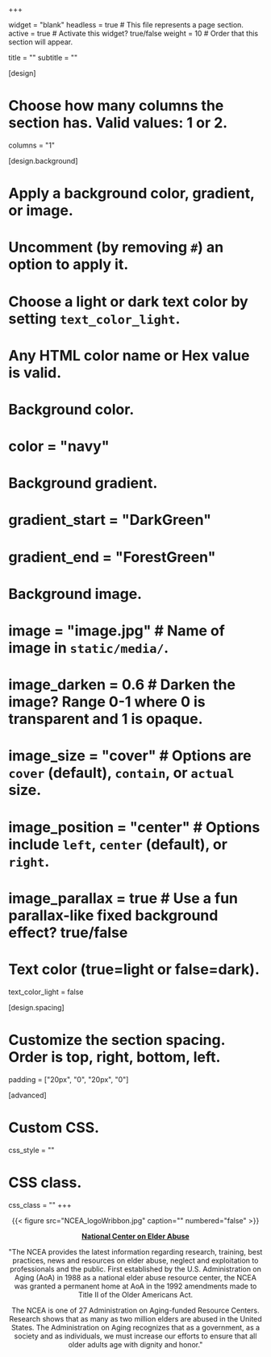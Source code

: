 +++

widget = "blank" 
headless = true  # This file represents a page section.
active = true  # Activate this widget? true/false
weight = 10  # Order that this section will appear.

title = ""
subtitle = ""

[design]
  # Choose how many columns the section has. Valid values: 1 or 2.
  columns = "1"

[design.background]
  # Apply a background color, gradient, or image.
  #   Uncomment (by removing `#`) an option to apply it.
  #   Choose a light or dark text color by setting `text_color_light`.
  #   Any HTML color name or Hex value is valid.

  # Background color.
  # color = "navy"
  
  # Background gradient.
  # gradient_start = "DarkGreen"
  # gradient_end = "ForestGreen"
  
  # Background image.
  # image = "image.jpg"  # Name of image in `static/media/`.
  # image_darken = 0.6  # Darken the image? Range 0-1 where 0 is transparent and 1 is opaque.
  # image_size = "cover"  #  Options are `cover` (default), `contain`, or `actual` size.
  # image_position = "center"  # Options include `left`, `center` (default), or `right`.
  # image_parallax = true  # Use a fun parallax-like fixed background effect? true/false
  
  # Text color (true=light or false=dark).
  text_color_light = false

[design.spacing]
  # Customize the section spacing. Order is top, right, bottom, left.
  padding = ["20px", "0", "20px", "0"]

[advanced]
 # Custom CSS. 
 css_style = ""
 
 # CSS class.
 css_class = ""
+++

<center>

{{< figure src="NCEA_logoWribbon.jpg" caption="" numbered="false" >}}

[**National Center on Elder Abuse**](https://ncea.acl.gov/)

"The NCEA provides the latest information regarding research, training, best practices, news and resources on elder abuse, neglect and exploitation to professionals and the public. First established by the U.S. Administration on Aging (AoA) in 1988 as a national elder abuse resource center, the NCEA was granted a permanent home at AoA in the 1992 amendments made to Title II of the Older Americans Act.

The NCEA is one of 27 Administration on Aging-funded Resource Centers. Research shows that as many as two million elders are abused in the United States. The Administration on Aging recognizes that as a government, as a society and as individuals, we must increase our efforts to ensure that all older adults age with dignity and honor."